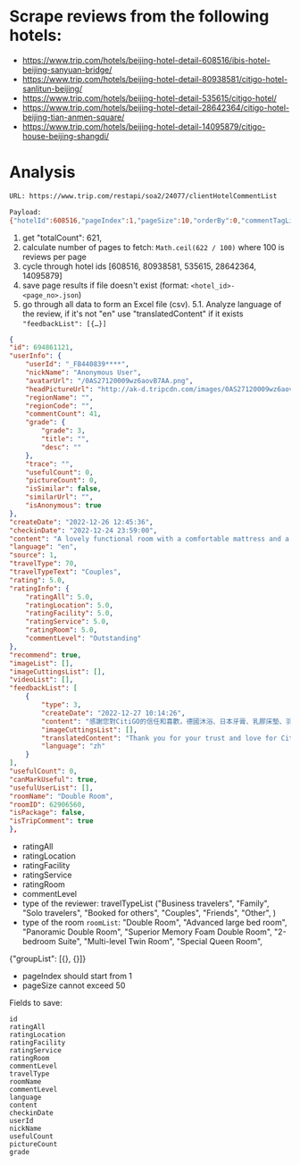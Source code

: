 # Scrape reviews from the following hotels:
- https://www.trip.com/hotels/beijing-hotel-detail-608516/ibis-hotel-beijing-sanyuan-bridge/
- https://www.trip.com/hotels/beijing-hotel-detail-80938581/citigo-hotel-sanlitun-beijing/
- https://www.trip.com/hotels/beijing-hotel-detail-535615/citigo-hotel/
- https://www.trip.com/hotels/beijing-hotel-detail-28642364/citigo-hotel-beijing-tian-anmen-square/
- https://www.trip.com/hotels/beijing-hotel-detail-14095879/citigo-house-beijing-shangdi/


# Analysis 
```sh
URL: https://www.trip.com/restapi/soa2/24077/clientHotelCommentList

Payload:
{"hotelId":608516,"pageIndex":1,"pageSize":10,"orderBy":0,"commentTagList":[],"commentTagV2List":[],"travelTypeList":[],"roomList":[],"packageList":[],"commonStatisticList":[],"UnusefulReviewPageIndex":1,"repeatComment":1,"functionOptions":["IntegratedTARating","hidePicAndVideoAgg","TripReviewsToServerOnline"],"webpSupport":true,"platform":"online","pageID":"10320668147","head":{"Version":"","userRegion":"XX","Locale":"en-XX","LocaleController":"en-XX","TimeZone":"8","Currency":"USD","PageId":"10320668147","webpSupport":true,"userIP":"","P":"37537490871","ticket":"","clientID":"1675934763370.43vce0","Frontend":{"vid":"1675934763370.43vce0","sessionID":1,"pvid":2},"group":"TRIP","bu":"IBU","platform":"PC","Union":{"AllianceID":"","SID":"","Ouid":""},"HotelExtension":{"group":"TRIP","hasAidInUrl":false,"Qid":641795021033,"WebpSupport":true,"PID":"524208d5-b8e7-443e-8636-feb135429d64"}}}
```

1. get "totalCount": 621,
2. calculate number of pages to fetch: `Math.ceil(622 / 100)` where 100 is reviews per page
3. cycle through hotel ids [608516, 80938581, 535615, 28642364, 14095879]
4. save page results if file doesn't exist (format: `<hotel_id>-<page_no>.json`)
5. go through all data to form an Excel file (csv).
 5.1. Analyze language of the review, if it's not "en" use "translatedContent" if it exists `"feedbackList": [{…}]`
```json
{
"id": 694861121,
"userInfo": {
    "userId": "_FB440839****",
    "nickName": "Anonymous User",
    "avatarUrl": "/0AS27120009wz6aovB7AA.png",
    "headPictureUrl": "http://ak-d.tripcdn.com/images/0AS27120009wz6aovB7AA_C_130_130_Q70.png",
    "regionName": "",
    "regionCode": "",
    "commentCount": 41,
    "grade": {
        "grade": 3,
        "title": "",
        "desc": ""
    },
    "trace": "",
    "usefulCount": 0,
    "pictureCount": 0,
    "isSimilar": false,
    "similarUrl": "",
    "isAnonymous": true
},
"createDate": "2022-12-26 12:45:36",
"checkinDate": "2022-12-24 23:59:00",
"content": "A lovely functional room with a comfortable mattress and a nice shower. Nice, warm heat in the winter. Friendly staff and good location. Would stay again.",
"language": "en",
"source": 1,
"travelType": 70,
"travelTypeText": "Couples",
"rating": 5.0,
"ratingInfo": {
    "ratingAll": 5.0,
    "ratingLocation": 5.0,
    "ratingFacility": 5.0,
    "ratingService": 5.0,
    "ratingRoom": 5.0,
    "commentLevel": "Outstanding"
},
"recommend": true,
"imageList": [],
"imageCuttingsList": [],
"videoList": [],
"feedbackList": [
    {
        "type": 3,
        "createDate": "2022-12-27 10:14:26",
        "content": "感謝您對CitiGO的信任和喜歡，德國沐浴、日本牙膏、乳膠床墊、羽絨床品……在睡眠和沐浴方面，CitiGO始終嚴守高品質標準。我們會繼續努力，創造更多更好的入住體驗，期待您再次入住！",
        "imageCuttingsList": [],
        "translatedContent": "Thank you for your trust and love for CitiGO, German bathing, Japanese toothpaste, latex mattresses, feather bedding... In terms of sleeping and bathing, CitiGO always strictly adheres to high quality standards. We will continue to work hard to create more and better check-in experience, and look forward to your stay again!",
        "language": "zh"
    }
],
"usefulCount": 0,
"canMarkUseful": true,
"usefulUserList": [],
"roomName": "Double Room",
"roomID": 62906560,
"isPackage": false,
"isTripComment": true
},
```
- ratingAll
- ratingLocation
- ratingFacility
- ratingService
- ratingRoom
- commentLevel
- type of the reviewer: travelTypeList ("Business travelers", "Family", "Solo travelers", "Booked for others", "Couples", "Friends", "Other", )
- type of the room `roomList`: "Double Room", "Advanced large bed room", "Panoramic Double Room", "Superior Memory Foam Double Room", "2-bedroom Suite", "Multi-level Twin Room", "Special Queen Room", 

{"groupList": [{<review>}, {<review>}]}
- pageIndex should start from 1
- pageSize cannot exceed 50

Fields to save:
```csv
id
ratingAll
ratingLocation
ratingFacility
ratingService
ratingRoom
commentLevel
travelType
roomName
commentLevel
language
content
checkinDate
userId
nickName
usefulCount
pictureCount
grade
```